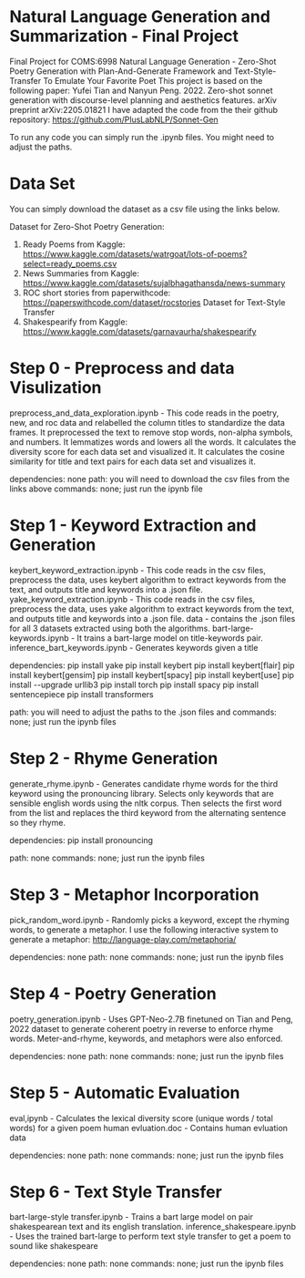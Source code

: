 # Natural Language Generation and Summarization - Final Project
Final Project for COMS:6998 Natural Language Generation - Zero-Shot Poetry Generation with Plan-And-Generate Framework and Text-Style-Transfer To Emulate Your Favorite Poet
This project is based on the following paper: Yufei Tian and Nanyun Peng. 2022. Zero-shot sonnet generation with discourse-level planning and aesthetics features. arXiv preprint arXiv:2205.01821
I have adapted the code from the their github repository: https://github.com/PlusLabNLP/Sonnet-Gen

To run any code you can simply run the .ipynb files. You might need to adjust the paths.

# Data Set
You can simply download the dataset as a csv file using the links below.

Dataset for Zero-Shot Poetry Generation:
1. Ready Poems from Kaggle: https://www.kaggle.com/datasets/watrgoat/lots-of-poems?select=ready_poems.csv
2. News Summaries from Kaggle: https://www.kaggle.com/datasets/sujalbhagathansda/news-summary
3. ROC short stories from paperwithcode: https://paperswithcode.com/dataset/rocstories
Dataset for Text-Style Transfer
4. Shakespearify from Kaggle: https://www.kaggle.com/datasets/garnavaurha/shakespearify

# Step 0 - Preprocess and data Visulization
preprocess_and_data_exploration.ipynb - This code reads in the poetry, new, and roc data and relabelled the column titles to standardize the data frames. It preprocessed the text to remove stop words, non-alpha symbols, and numbers. It lemmatizes words and lowers all the words. It calculates the diversity score for each data set and visualized it. It calculates the cosine similarity for title and text pairs for each data set and visualizes it.

dependencies: none
path: you will need to download the csv files from the links above
commands: none; just run the ipynb file

# Step 1 - Keyword Extraction and Generation
keybert_keyword_extraction.ipynb - This code reads in the csv files, preprocess the data, uses keybert algorithm to extract keywords from the text, and outputs title and keywords into a .json file. 
yake_keyword_extraction.ipynb - This code reads in the csv files, preprocess the data, uses yake algorithm to extract keywords from the text, and outputs title and keywords into a .json file. 
data - contains the .json files for all 3 datasets extracted using both the algorithms. 
bart-large-keywords.ipynb - It trains a bart-large model on title-keywords pair.
inference_bart_keywords.ipynb - Generates keywords given a title

dependencies: 
pip install yake
pip install keybert
pip install keybert[flair]
pip install keybert[gensim]
pip install keybert[spacy]
pip install keybert[use]
pip install --upgrade urllib3
pip install torch
pip install spacy
pip install sentencepiece
pip install transformers

path: you will need to adjust the paths to the .json files and 
commands: none; just run the ipynb files

# Step 2 - Rhyme Generation
generate_rhyme.ipynb - Generates candidate rhyme words for the third keyword using the pronouncing library. Selects only keywords that are sensible english words using the nltk corpus. Then selects the first word from the list and replaces the third keyword from the alternating sentence so they rhyme. 

dependencies: 
pip install pronouncing

path: none
commands: none; just run the ipynb files

# Step 3 - Metaphor Incorporation
pick_random_word.ipynb - Randomly picks a keyword, except the rhyming words, to generate a metaphor.
I use the following interactive system to generate a metaphor: http://language-play.com/metaphoria/

dependencies: none
path: none
commands: none; just run the ipynb files

# Step 4 - Poetry Generation
poetry_generation.ipynb - Uses GPT-Neo-2.7B finetuned on Tian and Peng, 2022 dataset to generate coherent poetry in reverse to enforce rhyme words. Meter-and-rhyme, keywords, and metaphors were also enforced. 

dependencies: none
path: none
commands: none; just run the ipynb files

# Step 5 - Automatic Evaluation
eval,ipynb - Calculates the lexical diversity score (unique words / total words) for a given poem
human evluation.doc - Contains human evluation data

dependencies: none
path: none
commands: none; just run the ipynb files

# Step 6 - Text Style Transfer
bart-large-style transfer.ipynb - Trains a bart large model on pair shakespearean text and its english translation.
inference_shakespeare.ipynb - Uses the trained bart-large to perform text style transfer to get a poem to sound like shakespeare

dependencies: none
path: none
commands: none; just run the ipynb files